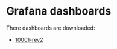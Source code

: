 # Grafana dashboards

There dashboards are downloaded:

- [10001-rev2](https://grafana.com/grafana/dashboards/10001-jaeger/)
